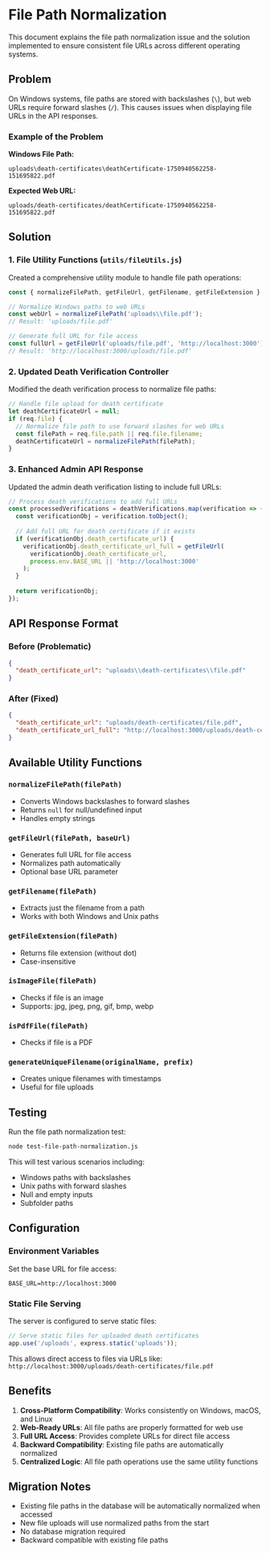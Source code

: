 # File Path Normalization

This document explains the file path normalization issue and the solution implemented to ensure consistent file URLs across different operating systems.

## Problem

On Windows systems, file paths are stored with backslashes (`\`), but web URLs require forward slashes (`/`). This causes issues when displaying file URLs in the API responses.

### Example of the Problem

**Windows File Path:**
```
uploads\death-certificates\deathCertificate-1750940562258-151695822.pdf
```

**Expected Web URL:**
```
uploads/death-certificates/deathCertificate-1750940562258-151695822.pdf
```

## Solution

### 1. File Utility Functions (`utils/fileUtils.js`)

Created a comprehensive utility module to handle file path operations:

```javascript
const { normalizeFilePath, getFileUrl, getFilename, getFileExtension } = require('./utils/fileUtils');

// Normalize Windows paths to web URLs
const webUrl = normalizeFilePath('uploads\\file.pdf');
// Result: 'uploads/file.pdf'

// Generate full URL for file access
const fullUrl = getFileUrl('uploads/file.pdf', 'http://localhost:3000');
// Result: 'http://localhost:3000/uploads/file.pdf'
```

### 2. Updated Death Verification Controller

Modified the death verification process to normalize file paths:

```javascript
// Handle file upload for death certificate
let deathCertificateUrl = null;
if (req.file) {
  // Normalize file path to use forward slashes for web URLs
  const filePath = req.file.path || req.file.filename;
  deathCertificateUrl = normalizeFilePath(filePath);
}
```

### 3. Enhanced Admin API Response

Updated the admin death verification listing to include full URLs:

```javascript
// Process death verifications to add full URLs
const processedVerifications = deathVerifications.map(verification => {
  const verificationObj = verification.toObject();
  
  // Add full URL for death certificate if it exists
  if (verificationObj.death_certificate_url) {
    verificationObj.death_certificate_url_full = getFileUrl(
      verificationObj.death_certificate_url, 
      process.env.BASE_URL || 'http://localhost:3000'
    );
  }
  
  return verificationObj;
});
```

## API Response Format

### Before (Problematic)
```json
{
  "death_certificate_url": "uploads\\death-certificates\\file.pdf"
}
```

### After (Fixed)
```json
{
  "death_certificate_url": "uploads/death-certificates/file.pdf",
  "death_certificate_url_full": "http://localhost:3000/uploads/death-certificates/file.pdf"
}
```

## Available Utility Functions

### `normalizeFilePath(filePath)`
- Converts Windows backslashes to forward slashes
- Returns `null` for null/undefined input
- Handles empty strings

### `getFileUrl(filePath, baseUrl)`
- Generates full URL for file access
- Normalizes path automatically
- Optional base URL parameter

### `getFilename(filePath)`
- Extracts just the filename from a path
- Works with both Windows and Unix paths

### `getFileExtension(filePath)`
- Returns file extension (without dot)
- Case-insensitive

### `isImageFile(filePath)`
- Checks if file is an image
- Supports: jpg, jpeg, png, gif, bmp, webp

### `isPdfFile(filePath)`
- Checks if file is a PDF

### `generateUniqueFilename(originalName, prefix)`
- Creates unique filenames with timestamps
- Useful for file uploads

## Testing

Run the file path normalization test:

```bash
node test-file-path-normalization.js
```

This will test various scenarios including:
- Windows paths with backslashes
- Unix paths with forward slashes
- Null and empty inputs
- Subfolder paths

## Configuration

### Environment Variables

Set the base URL for file access:

```env
BASE_URL=http://localhost:3000
```

### Static File Serving

The server is configured to serve static files:

```javascript
// Serve static files for uploaded death certificates
app.use('/uploads', express.static('uploads'));
```

This allows direct access to files via URLs like:
`http://localhost:3000/uploads/death-certificates/file.pdf`

## Benefits

1. **Cross-Platform Compatibility**: Works consistently on Windows, macOS, and Linux
2. **Web-Ready URLs**: All file paths are properly formatted for web use
3. **Full URL Access**: Provides complete URLs for direct file access
4. **Backward Compatibility**: Existing file paths are automatically normalized
5. **Centralized Logic**: All file path operations use the same utility functions

## Migration Notes

- Existing file paths in the database will be automatically normalized when accessed
- New file uploads will use normalized paths from the start
- No database migration required
- Backward compatible with existing file paths 